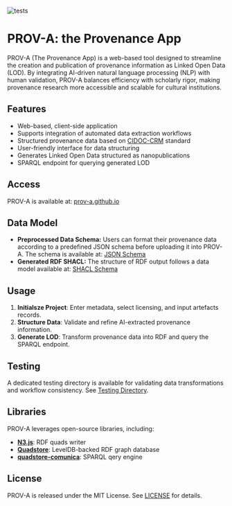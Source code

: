 ![tests](https://github.com/prov-a/prov-a.github.io/actions/workflows/main.yml/badge.svg)

# PROV-A: the Provenance App

PROV-A (The Provenance App) is a web-based tool designed to streamline the creation and publication of provenance information as Linked Open Data (LOD). By integrating AI-driven natural language processing (NLP) with human validation, PROV-A balances efficiency with scholarly rigor, making provenance research more accessible and scalable for cultural institutions.

## Features
- Web-based, client-side application
- Supports integration of automated data extraction workflows
- Structured provenance data based on [CIDOC-CRM](https://cidoc-crm.org/) standard
- User-friendly interface for data structuring
- Generates Linked Open Data structured as nanopublications
- SPARQL endpoint for querying generated LOD

## Access
PROV-A is available at: [prov-a.github.io](https://prov-a.github.io)

## Data Model
- **Preprocessed Data Schema:** Users can format their provenance data according to a predefined JSON schema before uploading it into PROV-A. The schema is available at: [JSON Schema](https://github.com/prov-a/prov-a.github.io/blob/main/test/test_JSON/schema.json)
- **Generated RDF SHACL:** The structure of RDF output follows a data model available at: [SHACL Schema](https://github.com/prov-a/prov-a.github.io/blob/main/test/test_RDF/shape.ttl)

## Usage
1. **Initialsze Project**: Enter metadata, select licensing, and input artefacts records.
2. **Structure Data**: Validate and refine AI-extracted provenance information.
3. **Generate LOD**: Transform provenance data into RDF and query the SPARQL endpoint.

## Testing
A dedicated testing directory is available for validating data transformations and workflow consistency. See [Testing Directory](https://github.com/prov-a/prov-a.github.io/tree/main/test).

## Libraries
PROV-A leverages open-source libraries, including:
- [**N3.js**](https://github.com/quadstorejs/quadstore): RDF quads writer
- [**Quadstore**](https://github.com/quadstorejs/quadstore): LevelDB-backed RDF graph database
- [**quadstore-comunica**](https://github.com/quadstorejs/quadstore-comunica): SPARQL qery engine

## License
PROV-A is released under the MIT License. See [LICENSE](https://github.com/prov-a/prov-a.github.io/blob/main/LICENSE) for details.
